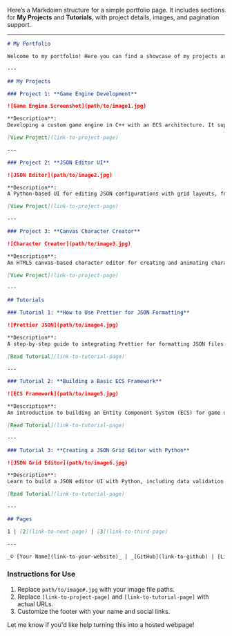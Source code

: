 Here’s a Markdown structure for a simple portfolio page. It includes sections for **My Projects** and **Tutorials**, with project details, images, and pagination support.

---

```markdown
# My Portfolio

Welcome to my portfolio! Here you can find a showcase of my projects and tutorials.

---

## My Projects

### Project 1: **Game Engine Development**

![Game Engine Screenshot](path/to/image1.jpg)

**Description**:  
Developing a custom game engine in C++ with an ECS architecture. It supports loading Blender models and has a modern Vulkan-based renderer.

[View Project](link-to-project-page)

---

### Project 2: **JSON Editor UI**

![JSON Editor](path/to/image2.jpg)

**Description**:  
A Python-based UI for editing JSON configurations with grid layouts, font size customization, and real-time Prettier formatting.

[View Project](link-to-project-page)

---

### Project 3: **Canvas Character Creator**

![Character Creator](path/to/image3.jpg)

**Description**:  
An HTML5 canvas-based character editor for creating and animating characters using JSON. Features include snapping joints, rotation, and easy export/import functionality.

[View Project](link-to-project-page)

---

## Tutorials

### Tutorial 1: **How to Use Prettier for JSON Formatting**

![Prettier JSON](path/to/image4.jpg)

**Description**:  
A step-by-step guide to integrating Prettier for formatting JSON files in your projects.

[Read Tutorial](link-to-tutorial-page)

---

### Tutorial 2: **Building a Basic ECS Framework**

![ECS Framework](path/to/image5.jpg)

**Description**:  
An introduction to building an Entity Component System (ECS) for game development in C++.

[Read Tutorial](link-to-tutorial-page)

---

### Tutorial 3: **Creating a JSON Grid Editor with Python**

![JSON Grid Editor](path/to/image6.jpg)

**Description**:  
Learn to build a JSON editor UI with Python, including data validation and grid layouts.

[Read Tutorial](link-to-tutorial-page)

---

## Pages

1 | [2](link-to-next-page) | [3](link-to-third-page)

---

_© [Your Name](link-to-your-website)_ | _[GitHub](link-to-github) | [LinkedIn](link-to-linkedin)_
```

### **Instructions for Use**

1. Replace `path/to/image#.jpg` with your image file paths.
2. Replace `[link-to-project-page]` and `[link-to-tutorial-page]` with actual URLs.
3. Customize the footer with your name and social links.

Let me know if you'd like help turning this into a hosted webpage!
